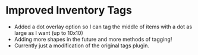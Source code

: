 # Improved Inventory Tags
- Added a dot overlay option so I can tag the middle of items with a dot as large as I want (up to 10x10)
- Adding more shapes in the future and more methods of tagging!
- Currently just a modification of the original tags plugin.
